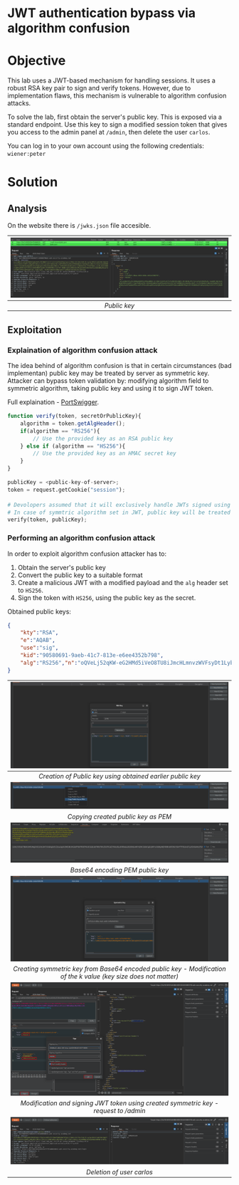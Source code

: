 # JWT authentication bypass via algorithm confusion

# Objective
This lab uses a JWT-based mechanism for handling sessions. It uses a robust RSA key pair to sign and verify tokens. However, due to implementation flaws, this mechanism is vulnerable to algorithm confusion attacks.

To solve the lab, first obtain the server's public key. This is exposed via a standard endpoint. Use this key to sign a modified session token that gives you access to the admin panel at `/admin`, then delete the user `carlos`.

You can log in to your own account using the following credentials: `wiener:peter`

# Solution
## Analysis

On the website there is `/jwks.json` file accesible.

|![](Images/image-44.png)|
|:--:| 
| *Public key* |

## Exploitation
### Explaination of algorithm confusion attack
The idea behind of algorithm confusion is that in certain circumstances (bad implementan) public key may be treated by server as symmetric key. Attacker can bypass token validation by: modifying algorithm field to symmetric algorithm, taking public key and using it to sign JWT token.

Full explaination - [PortSwigger](https://portswigger.net/web-security/jwt/algorithm-confusion).
```js
function verify(token, secretOrPublicKey){
    algorithm = token.getAlgHeader();
    if(algorithm == "RS256"){
        // Use the provided key as an RSA public key
    } else if (algorithm == "HS256"){
        // Use the provided key as an HMAC secret key
    }
}
```

```python
publicKey = <public-key-of-server>;
token = request.getCookie("session");

# Devolopers assumed that it will exclusively handle JWTs signed using an asymmetric algorithm
# In case of symmtric algorithm set in JWT, public key will be treated as symmetric key
verify(token, publicKey);
```

### Performing an algorithm confusion attack
In order to exploit algorithm confusion attacker has to:
1. Obtain the server's public key
2. Convert the public key to a suitable format
3. Create a malicious JWT with a modified payload and the `alg` header set to `HS256`.
4. Sign the token with `HS256`, using the public key as the secret. 

Obtained public keys:
```json
{
    "kty":"RSA",
    "e":"AQAB",
    "use":"sig",
    "kid":"90580691-9aeb-41c7-813e-e6ee4352b798",
    "alg":"RS256","n":"oQVeLj52qKW-eG2HMd5iVeO8TU8iJmcHLmnvzWVFsyDt1LybFqjCcFI8BeorylnltWQSX12TZMKJYv8EFdUZOPDMwGDJCte0jUAoqLJBgoI3vDdbvJY7InalR1fhr9UQnQQf_y4maOxvMX39vY6DO2xAPk4FZyEajp1gWPMkYZWedQMIh10VRk7d53kU-cZJAQ7Fxbz7bFYptkI3Hq8_PVuJDyaRWNPJlbhTmUMibEe9ErB_JviPptwmOFeo4BcHSVU-h8gpNvqMoI3KwBv_yF2nT4_GSvUr77mFSg_kZb27fzG4UvmjVntvW0d2nrhzHBLHcNihGZC4lD8M06ufzQ"
}
```

|![](Images/image-45.png)|
|:--:| 
| *Creation of Public key using obtained earlier public key* |
|![](Images/image-46.png)|
| *Copying created public key as PEM* |
|![](Images/image-47.png)|
| *Base64 encoding PEM public key* |
|![](Images/image-48.png)|
| *Creating symmetric key from Base64 encoded public key - Modification of the k value (key size does not matter)* |
|![](Images/image-49.png)|
| *Modification and signing JWT token using created symmetric key - request to /admin* |
|![](Images/image-50.png)|
| *Deletion of user carlos* |


